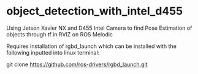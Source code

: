 # object_detection_with_intel_d455
Using Jetson Xavier NX and D455 Intel Camera to find Pose Estimation of objects through tf in RVIZ on ROS Melodic

Requires installation of rgbd_launch which can be installed with the following inputted into linux terminal:

git clone https://github.com/ros-drivers/rgbd_launch.git
